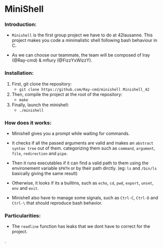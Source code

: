 # MiniShell

### Introduction:

* `Minishell` is the first group project we have to do at 42lausanne.
  This project makes you code a minimalistic shell following bash behaviour in C.

* As we can choose our teammate, the team will be composed of lray (@Ray-cmd) & mflury (@FizzYxWizzY).

### Installation:

1. First, git clone the repository:
   - `git clone https://github.com/Ray-cmd/minishell Minishell_42`
1. Then, compile the project at the root of the repository:
   - `make`
1. Finally, launch the minishell:
   - `./minishell`

### How does it works:

+ Minishell gives you a prompt while waiting for commands.

+ It checks if all the passed arguments are valid and makes an `abstract syntax tree` out of them. categorizing them such as `command`, `argument`, `file`, `redirection` and `pipe`.

+ Then it runs executables if it can find a valid path to them using the environement variable `$PATH` or by their path dirctly. (eg: `ls` and `/bin/ls` basically giving the same result)

+ Otherwise, it looks if its a builtins, such as `echo`, `cd`, `pwd`, `export`, `unset`, `env` and `exit`.

+ Minishell also have to manage some signals, such as `Ctrl-C`, `Ctrl-D` and `Ctrl-\` that should reproduce bash behavior.

### Particularities:

+ The `readline` function has leaks that we dont have to correct for the project.

.
